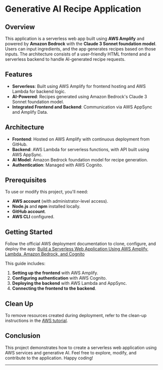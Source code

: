# Generative AI Recipe Application

## Overview
This application is a serverless web app built using **AWS Amplify** and powered by **Amazon Bedrock** with the **Claude 3 Sonnet foundation model**. Users can input ingredients, and the app generates recipes based on those inputs. The architecture consists of a user-friendly HTML frontend and a serverless backend to handle AI-generated recipe requests.

## Features
- **Serverless**: Built using AWS Amplify for frontend hosting and AWS Lambda for backend logic.
- **AI-Powered**: Recipes generated using Amazon Bedrock's Claude 3 Sonnet foundation model.
- **Integrated Frontend and Backend**: Communication via AWS AppSync and Amplify Data.

## Architecture
- **Frontend**: Hosted on AWS Amplify with continuous deployment from GitHub.
- **Backend**: AWS Lambda for serverless functions, with API built using AWS AppSync.
- **AI Model**: Amazon Bedrock foundation model for recipe generation.
- **Authentication**: Managed with AWS Cognito.

## Prerequisites
To use or modify this project, you'll need:
- **AWS account** (with administrator-level access).
- **Node.js** and **npm** installed locally.
- **GitHub account**.
- **AWS CLI** configured.

## Getting Started
Follow the official AWS deployment documentation to clone, configure, and deploy the app:
[Build a Serverless Web Application Using AWS Amplify, Lambda, Amazon Bedrock, and Cognito](https://aws.amazon.com/getting-started/hands-on/build-serverless-web-app-lambda-amplify-bedrock-cognito-gen-ai/)

This guide includes:
1. **Setting up the frontend** with AWS Amplify.
2. **Configuring authentication** with AWS Cognito.
3. **Deploying the backend** with AWS Lambda and AppSync.
4. **Connecting the frontend to the backend**.

## Clean Up
To remove resources created during deployment, refer to the clean-up instructions in the [AWS tutorial](https://aws.amazon.com/getting-started/hands-on/build-serverless-web-app-lambda-amplify-bedrock-cognito-gen-ai/).

## Conclusion
This project demonstrates how to create a serverless web application using AWS services and generative AI. Feel free to explore, modify, and contribute to the application. Happy coding!

---
